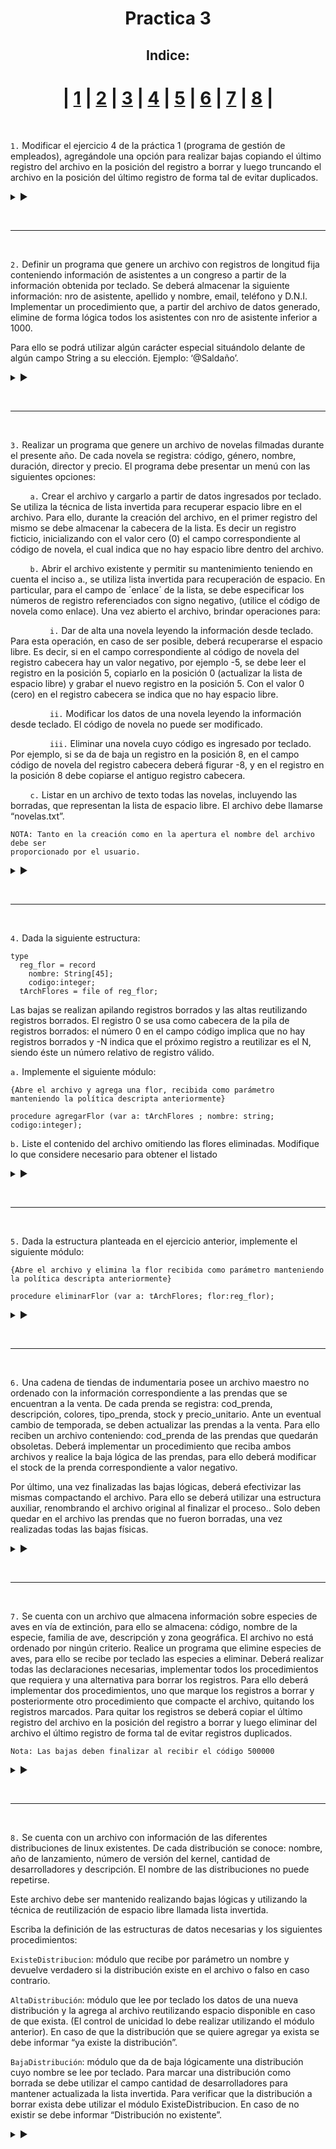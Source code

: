 <h1 align="center">Practica 3</h1>

<div align = "center"  id="Ejercicio_1"> 
  
<h2 align="center"> Indice: </h2>

| [1](#Ejercicio_1) | [2](#Ejercicio_2) | [3](#Ejercicio_3) | [4](#Ejercicio_4) | [5](#Ejercicio_5) | [6](#Ejercicio_6) | [7](#Ejercicio_7) | [8](#Ejercicio_8) |
===

</div>

<br>

`1.` Modificar el ejercicio 4 de la práctica 1 (programa de gestión de empleados), agregándole una opción para realizar bajas copiando el último registro del archivo en la posición del registro a borrar y luego truncando el archivo en la posición del último registro de forma tal de evitar duplicados.

<details>

<summary> ▶️ </summary>
<br>
  
```Pas
program Practica3Ejercicio1;

const
    valorAlto = 9999;

type
    cad20=string[20];
    cadDNI=string[8];
    empleado = record
        nombre:cad20;
        apellido:cad20;
        edad:integer;
        nro:integer;
        DNI:cadDNI;
    end;
    archivo = file of empleado;

procedure LeerEmpleado(var e:empleado);
begin
    write('Ingrese el apellido: ');
    readln(e.apellido);
    if (e.apellido <> 'fin') then begin
        write('Ingrese el nombre: ');
        readln(e.nombre);
        write('Ingrese la edad: ');
        readln(e.edad);
        write('Ingrese el numero de empleado: ');
        readln(e.nro);
        write('Ingrese el DNI: ');
        readln(e.DNI);
    end;
end;

procedure crearArchivo(var archLogico:archivo; var archFisico:cad20);
var
    e:empleado;
begin
    write('Ingrese el nombre del archivo a crear: ');
    readln(archFisico);
    assign(archLogico, archFisico);
    rewrite(archLogico);
    LeerEmpleado(e);
    while (e.apellido <> 'fin') do begin
        write(archLogico, e);
        LeerEmpleado(e);
    end;
    close(archLogico);
end;

procedure MostrarPersona(e:empleado);
begin
    WriteLn('Nro Empleado: ',e.nro);
    WriteLn('Apellido: ',e.apellido);
    WriteLn('Nombre: ',e.nombre);
    WriteLn('Dni: ',e.dni);
    WriteLn('Edad: ',e.edad);
end;

procedure Incisoi(var archLogico:archivo);
var
    e:empleado;
    nombre:cad20;
begin
    write('Ingrese un nombre a buscar: ');
    readln(nombre);
    reset(archLogico);
    while (not eof(archLogico)) do begin
        read(archLogico, e);
        if ((e.nombre = nombre) or (e.apellido = nombre)) then
            MostrarPersona(e);
    end;
    close(archLogico);
end;

procedure Incisoii(var archLogico:archivo);
var
    e:empleado;
begin
    reset(archLogico);
    while (eof(archLogico)) do begin
        read(archLogico,e);
        MostrarPersona(e);
        writeln('____________________');
    end;
    close(archLogico);
end;

procedure Incisoiii(var archLogico:archivo);
var
    e:empleado;
begin
    reset(archLogico);
    while (not eof(archLogico)) do begin
        read(archLogico, e);
        if (e.edad > 70) then begin 
            MostrarPersona(e);
            writeln('____________________');
        end;
    end;
    close(archLogico);
end;

procedure IncisoA(var archLogico:archivo);
var
    e, aux:empleado;
    opcion:string;
    ok:boolean;
begin
    reset(archLogico);
    repeat
        ok:=true;
        LeerEmpleado(e);
        while ((not eof(archLogico)) and (ok)) do begin
            read(archLogico,aux);
            if (e.nro = aux.nro) then 
                ok:=false;
        end;
        if (not ok) then begin
            write(archLogico,e);
            writeln('Empleado aniadido');
        end else
            writeln('Empleado ya existente');
        write('Desea agregar otro empleado? ');
        readln(opcion);
    until opcion = 'No';
    close(archLogico);
end;

procedure IncisoB(var archLogico:archivo);
var
    nro:integer;
    aux:empleado;
    opcion:string;
begin
    reset(archLogico);
    repeat
        writeln('Ingrese un Nro de empleado a modificar; ');
        read(nro);
        read(archLogico, aux);
        while ((not eof(archLogico)) and (aux.nro <> nro)) do begin
            read(archLogico, aux);
        end;
        write('Ingrese la nueva edad: ');
        readln(nro);
        aux.nro:=nro;
        write('Desea modificar otra edad? ');
        readln(opcion);
    until opcion = 'No';
    close(archLogico);
end;

procedure IncisoC(var archLogico:archivo);
var
    carga:text;
    e:empleado;
begin
    assign(carga, 'Empleados.txt');
    reset(archLogico);
    rewrite(carga);
    while (not eof(archLogico)) do begin
        read(archLogico, e);
            with e do
                writeln(carga, ' ', nro, ' ', apellido, ' ', nombre, ' ', edad, ' ', DNI);
    end;
    writeln('Archivo exportado');
    close(archLogico);
    close(carga);
end;

procedure IncisoD (var archLogico:archivo);
var
    carga:text;
    e:empleado;
begin
    assign(carga, 'faltaDNIEmpleado.txt');
    reset(archLogico);
    rewrite(carga);
    while (not eof(archLogico)) do begin
        read(archLogico, e);
        if (e.DNI = '00') then begin
            with e do
                writeln(carga, ' ', nro, ' ', apellido, ' ', nombre, ' ', edad, ' ', DNI);
        end;
    end;
    writeln('Archivo exportado');
    close(archLogico);
    close(carga);
end;

procedure Leer (var archLogico:archivo; var e:empleado);
begin
    if (not eof(archLogico))
        then read(archLogico, e)
        else e.nro := valorAlto;
end;

procedure BajaFisica(var archLogico:archivo; archFisico:cad20);
var
    e, eUlt: empleado;
    nro: integer;
begin
    assign(archLogico, archFisico);
    reset(archLogico);
    Seek(archLogico, FileSize(archLogico) -1);
    Leer(archLogico, eUlt);
    Seek(archLogico, 0);
    Leer(archLogico, e);
    write('Ingrese el nro de un empleado a eliminar: ');
    readln(nro);
    while ((e.nro <> nro) and (e.nro <> valorAlto)) do
        Leer(archLogico, e);
    if (e.nro <> valorAlto) then begin
        Seek(archLogico, FilePos(archLogico)-1);
        write(archLogico, eUlt);
        Seek(archLogico, FileSize(archLogico) -1);
        Truncate(archLogico);
    end else
        writeln('Empleado no encontrado.');
end;

procedure Menu ();
var
    opcion:integer;
    archFisico:cad20;
    archLogico:archivo;
begin
    opcion:=-1;
    while (opcion <> 0) do begin
        writeln('_______________________');
        writeln('1 | Crear un Archivo con empleados');
        writeln('2 | Datos de Empleados con un apellido predeterminado');
        writeln('3 | Mostrar todos la Empleados');
        writeln('4 | Mostrar las Empleados mayores de 70');
        writeln('5 | Aniadir empleado');
        writeln('6 | Modificar edades');
        writeln('7 | Exportar contenido a un .txt');
        writeln('8 | Exportar empleados sin DNI a un .txt');
        writeln('9 | Eliminar un empleado');
        writeln('0 | Cerrar Menu');
        write('Opcion: ');
        readln(opcion);
        writeln('_______________________');
        case opcion of
            1:CrearArchivo(archLogico,archFisico);
            2:Incisoi(archLogico);
            3:Incisoii(archLogico);
            4:Incisoiii(archLogico);
            5:IncisoA(archLogico);
            6:IncisoB(archLogico);
            7:IncisoC(archLogico);
            8:IncisoD(archLogico);
            9:BajaFisica(archLogico, archFisico);
            0:writeln('Archivo cerrado');
            else writeln('Numero Invalido');
        end;
    end;
end;

BEGIN
    Menu(); 
END.
```
  
</details>

<br><hr id="Ejercicio_2"><br>

`2.`  Definir un programa que genere un archivo con registros de longitud fija conteniendo información de asistentes a un congreso a partir de la información obtenida por teclado. Se deberá almacenar la siguiente información: nro de asistente, apellido y nombre, email, teléfono y D.N.I. Implementar un procedimiento que, a partir del archivo de datos generado, elimine de forma lógica todos los asistentes con nro de asistente inferior a 1000.

Para ello se podrá utilizar algún carácter especial situándolo delante de algún campo String a su elección. Ejemplo: ‘@Saldaño’.

<details>

<summary> ▶️ </summary>
<br>
  
```Pas
program Practica3Ejercicio2;

const
    valorAlto = 9999;
        
type
    str20 = string[20];
    str40 = string[40];
    asistente = record
        nro: integer;
        apellido: str20;
        nombre: str20;
        email: str40;
        telefono: str20;
        DNI: integer;
    end;

    archivo = file of asistente;

procedure Leer(var aLogico:archivo; var a:asistente);
begin
    if (not eof(aLogico))
        then read(aLogico, a)
        else a.nro := valorAlto;
end;

procedure LeerAsistente(var a:asistente);
begin
    write('Ingrese el Nro de asistente: ');
    readln(a.nro);
    if (a.nro <> valorAlto) then begin
        write('Ingrese el Apellido: ');
        readln(a.apellido);
        write('Ingrese el Nombre: ');
        readln(a.nombre);
        write('Ingrese el Email: ');
        readln(a.email);
        write('Ingrese el Telefono: ');
        readln(a.telefono);
        write('Ingrese el DNI: ');
        readln(a.DNI);
    end;
end;

procedure CrearArchivo(var aLogico:archivo; var aFisico:str20);
var
    a:asistente;
begin
    aFisico := 'asistentes.dat';
    assign(aLogico, aFisico);
    rewrite(aLogico);
    LeerAsistente(a);
    while (a.nro <> valorAlto) do begin
        write(aLogico, a);
        LeerAsistente(a);
    end;
    close(aLogico);
end;

procedure BajaLogica(var aLogico:archivo);
var
    a:asistente;
begin
    reset(aLogico);
    Leer(aLogico, a);
    while (not eof(aLogico)) do begin
        if (a.nro < 1000) then begin
            a.apellido := '@' + a.apellido;
            seek(aLogico, FilePos(aLogico)-1);
            write(aLogico, a);
        end;
        Leer(aLogico, a);
    end;
    close(aLogico);
end;

var
    aLogico: archivo;
    aFisico: str20;

BEGIN
    crearArchivo(aLogico, aFisico);
    BajaLogica(aLogico);
END.
```
  
</details>

<br><hr id="Ejercicio_3"><br>

`3.`  Realizar un programa que genere un archivo de novelas filmadas durante el presente año. De cada novela se registra: código, género, nombre, duración, director y precio. El programa debe presentar un menú con las siguientes opciones:

‎ ‎ ‎ ‎ ‎ ‎ ‎ ‎ `a.`  Crear el archivo y cargarlo a partir de datos ingresados por teclado. Se utiliza la técnica de lista invertida para recuperar espacio libre en el archivo. Para ello, durante la creación del archivo, en el primer registro del mismo se debe almacenar la cabecera de la lista. Es decir un registro ficticio, inicializando con el valor cero (0) el campo correspondiente al código de novela, el cual indica que no hay espacio libre dentro del archivo.

‎ ‎ ‎ ‎ ‎ ‎ ‎ ‎ `b.` Abrir el archivo existente y permitir su mantenimiento teniendo en cuenta el inciso a., se utiliza lista invertida para recuperación de espacio. En particular, para el campo de ´enlace´ de la lista, se debe especificar los números de registro referenciados con signo negativo, (utilice el código de novela como enlace). Una vez abierto el archivo, brindar operaciones para:

‎ ‎ ‎ ‎ ‎ ‎ ‎ ‎ ‎ ‎ ‎ ‎ ‎ ‎ ‎ ‎ `i.` Dar de alta una novela leyendo la información desde teclado. Para esta operación, en caso de ser posible, deberá recuperarse el espacio libre. Es decir, si en el campo correspondiente al código de novela del registro cabecera hay un valor negativo, por ejemplo -5, se debe leer el registro en la posición 5, copiarlo en la posición 0 (actualizar la lista de espacio libre) y grabar el nuevo registro en la posición 5. Con el valor 0 (cero) en el registro cabecera se indica que no hay espacio libre.

‎ ‎ ‎ ‎ ‎ ‎ ‎ ‎ ‎ ‎ ‎ ‎ ‎ ‎ ‎ ‎ `ii.`  Modificar los datos de una novela leyendo la información desde teclado. El código de novela no puede ser modificado.

‎ ‎ ‎ ‎ ‎ ‎ ‎ ‎ ‎ ‎ ‎ ‎ ‎ ‎ ‎ ‎ `iii.` Eliminar una novela cuyo código es ingresado por teclado. Por ejemplo, si se da de baja un registro en la posición 8, en el campo código de novela del registro cabecera deberá figurar -8, y en el registro en la posición 8 debe copiarse el antiguo registro cabecera.

‎ ‎ ‎ ‎ ‎ ‎ ‎ ‎ `c.`  Listar en un archivo de texto todas las novelas, incluyendo las borradas, que representan la lista de espacio libre. El archivo debe llamarse “novelas.txt”.
  
```
NOTA: Tanto en la creación como en la apertura el nombre del archivo debe ser
proporcionado por el usuario.
```

<details>

<summary> ▶️ </summary>
<br>
  
```Pas
program Practica3Ejercicio3;

const
    valorAlto = 9999;
        
type
    str20 = string[20];
    novela = record
        codigo: integer;
        genero: str20;
        nombre: str20;
        duracion: double;
        director: str20;
        precio: double;
    end;
    maestro = file of novela;
        
procedure Leer(var archivo:maestro; var n:novela);
begin
    if (not eof(archivo))
        then read(archivo, n)
        else n.codigo := valorAlto;
end;

procedure LeerNovela(var n:novela);
begin
    write('Ingrese el codigo:');
    readln(n.codigo);
    if (n.codigo <> valorAlto) then begin
        write('Ingrese el genero:');
        readln(n.genero);
        write('Ingrese el nombre:');
        readln(n.nombre);
        write('Ingrese la duracion:');
        readln(n.duracion);
        write('Ingrese el director:');
        readln(n.director);
        write('Ingrese el precio:');
        readln(n.precio);
    end;
end;

procedure crearArchivo();
var
    aLogico:maestro;
    aFisico: str20;
    n: novela;
begin
    write('Ingrese el nombre y extension del archivo a crear: ');
    readln(aFisico);
    assign(aLogico, aFisico);
    rewrite(aLogico);
        
    n.codigo := 0;
    write(aLogico, n);
        
    LeerNovela(n);
    while (n.codigo) do begin
        write(aLogico, n);
        LeerNovela(n);
    end;
    close(aLogico);
end;

procedure agregarNovela(var archivo:maestro);
var
    n, act, ant:novela;
    posAnt: integer;
begin
    reset(archivo);
    LeerNovela(n);
    Leer(archivo, act);
    
    //a corregir
    
    close(archivo);
end;

procedure modificarNovela(var archivo:maestro);
var
    n, act: novela;
begin
    reset(archivo);
    write('Ingrese el codigo de la novela a modificar: ');
    readln(n.codigo);
        
    while ((n.codigo = valorAlto) or (n.codigo < 1)) do begin
        write('Codigo Invalido - Ingrese el codigo de la novela a modificar: ');
        readln(n.codigo);
    end;
        
    Leer(archivo, act);
    while ((not eof(archivo)) and (act.codigo <> n.codigo)) do
        Leer(archivo, act);
        
    if (act.codigo <> valorAlto) then begin
        write('Genero actualizado:');
        readln(n.genero);
        write('Nombre actualizado:');
        readln(n.nombre);
        write('Duracion actualizada:');
        readln(n.duracion);
        write('Director actualizado:');
        readln(n.director);
        write('Precio actualizado:');
        readln(n.precio);
        
        seek(archivo, FilePos(archivo) -1);
        write(archivo, n);
    end else
        writeln('Novela no encontrada.');
        
    close(archivo);
end;

procedure BajaLogica (var archivo:maestro);
var
    n, act: novela;
    posE, cod: integer;
begin
    reset(archivo);
    write('Ingrese el codigo de una novela a eliminar: ');
    readln(cod);
        
    while ((cod = valorAlto) or (cod < 1)) do begin
        write('Codigo invalido - Ingrese el codigo de una novela a eliminar: ');
        readln(cod);
    end;
        
    Leer(archivo, n);   //Guardo el primer registro.
    while ((not eof(archivo)) and (act.codigo <> cod)) do
        Leer(archivo, act);
        
    if (act.codigo <> valorAlto) then begin
        
        posE := FilePos(archivo) -1;
        seek(archivo, posE);    //Sobreescribo el eliminado con el registro de cabecera,
        write(archivo, n);      //que tiene la posicion del eliminado anteriormente (o el 0).
        
        seek(archivo, 0);
        n.codigo := posE;       //Actualizo la posicion del ultimo eliminado,
        write(archivo, n);      //lo escribo en la cabecera
        
    end else
        writeln('Novela no encontrada.');
    close(archivo);
end;

procedure MenuB();
var
    aLogico: maestro;
    aFisico: str20;
    opcion: integer;
begin
    write('Nombre del archivo: ');
    readln(aFisico);
    assign(aLogico, aFisico);
        
    opcion:=0;
    while (opcion <> 4) do begin
        writeln('_______________________');
        writeln('1 | Agregar una novela');
        writeln('2 | Modificar una novela');
        writeln('3 | Eliminar una novela');
        writeln('4 | Cerrar el archivo');
        write('Opcion: ');
        readln(opcion);
        writeln('_______________________');
        case opcion of
            1:agregarNovela(aLogico);
            2:modificarNovela(aLogico);
            3:BajaLogica(aLogico);
            4:writeln('Archivo cerrado');
            else writeln('Numero Invalido');
        end;
    end;
end;

procedure listarArchivo();
var
    aLogico: maestro;
    aFisico: str20;
    carga: text;
    n:novela;
begin
    write('Ingrese el nombre del archivo para pasar a .txt');
    readln(aFisico);
    assign(aLogico, aFisico);
    reset(aLogico);
    assign(carga, 'novelas.txt');
        
    Leer(aLogico, n);
    while (not eof(aLogico)) do begin
        writeln(carga, 'Codigo: ', n.codigo);
        writeln(carga, 'Genero: ', n.genero);
        writeln(carga, 'Nombre: ', n.nombre);
        writeln(carga, 'Duracion: ', n.duracion);
        writeln(carga, 'Director: ', n.director);
        writeln(carga, 'Precio: ', n.precio);
        writeln(carga, '');
        Leer(aLogico, n);
    end;
end;

procedure Menu();       //Dentro de cada proceso se elige que archivo usar
var                     //      => no hace falta que reciba ningun parametro.
    opcion: integer;
begin
    opcion := 0;
    while (opcion <> 4) do begin
        writeln('_______________________');
        writeln('1 | Crear archivo de novelas');
        writeln('2 | Agregar - Modificar - Eliminar una novela');
        writeln('3 | Listar novelas en un .txt');
        writeln('4 | Cerrar el archivo');
        write('Opcion: ');
        readln(opcion);
        writeln('_______________________');
        case opcion of
            1:crearArchivo();
            2:MenuB();
            3:listarArchivo();
            4:writeln('Archivo cerrado');
            else writeln('Numero Invalido');
        end;
    end;
end;

BEGIN
    Menu();
END.
```
  
</details>

<br><hr id="Ejercicio_4"><br>

`4.`  Dada la siguiente estructura:

```Pas
type
  reg_flor = record
    nombre: String[45];
    codigo:integer;
  tArchFlores = file of reg_flor;
```

Las bajas se realizan apilando registros borrados y las altas reutilizando registros borrados. El registro 0 se usa como cabecera de la pila de registros borrados: el número 0 en el campo código implica que no hay registros borrados y -N indica que el próximo registro a reutilizar es el N, siendo éste un número relativo de registro válido.
  
```a.``` Implemente el siguiente módulo:

```Pas
{Abre el archivo y agrega una flor, recibida como parámetro
manteniendo la política descripta anteriormente}

procedure agregarFlor (var a: tArchFlores ; nombre: string; codigo:integer);
```

```b.``` Liste el contenido del archivo omitiendo las flores eliminadas. Modifique lo que considere necesario para obtener el listado

<details>

<summary> ▶️ </summary>
<br>
  
```Pas
```
  
</details>

<br><hr id="Ejercicio_5"><br>

`5.`  Dada la estructura planteada en el ejercicio anterior, implemente el siguiente módulo:

```Pas
{Abre el archivo y elimina la flor recibida como parámetro manteniendo
la política descripta anteriormente}

procedure eliminarFlor (var a: tArchFlores; flor:reg_flor);
```
  
<details>

<summary> ▶️ </summary>
<br>
  
```Pas
```
  
</details>

<br><hr id="Ejercicio_6"><br>

`6.`  Una cadena de tiendas de indumentaria posee un archivo maestro no ordenado con la información correspondiente a las prendas que se encuentran a la venta. De cada prenda se registra: cod_prenda, descripción, colores, tipo_prenda, stock y precio_unitario. Ante un eventual cambio de temporada, se deben actualizar las prendas a la venta. Para ello reciben un archivo conteniendo: cod_prenda de las prendas que quedarán obsoletas. Deberá implementar un procedimiento que reciba ambos archivos y realice la baja lógica de las prendas, para ello deberá modificar el stock de la prenda correspondiente a valor negativo.

Por último, una vez finalizadas las bajas lógicas, deberá efectivizar las mismas compactando el archivo. Para ello se deberá utilizar una estructura auxiliar, renombrando el archivo original al finalizar el proceso.. Solo deben quedar en el archivo las prendas que no fueron borradas, una vez realizadas todas las bajas físicas.

<details>

<summary> ▶️ </summary>
<br>
  
```Pas
```
  
</details>

<br><hr id="Ejercicio_7"><br>

`7.`  Se cuenta con un archivo que almacena información sobre especies de aves en vía de extinción, para ello se almacena: código, nombre de la especie, familia de ave, descripción y zona geográfica. El archivo no está ordenado por ningún criterio. Realice un programa que elimine especies de aves, para ello se recibe por teclado las especies a eliminar. Deberá realizar todas las declaraciones necesarias, implementar todos los procedimientos que requiera y una alternativa para borrar los registros. Para ello deberá implementar dos procedimientos, uno que marque los registros a borrar y posteriormente otro procedimiento que compacte el archivo, quitando los registros marcados. Para quitar los registros se deberá copiar el último registro del archivo en la posición del registro a borrar y luego eliminar del archivo el último registro de forma tal de evitar registros duplicados.

```
Nota: Las bajas deben finalizar al recibir el código 500000
```

<details>

<summary> ▶️ </summary>
<br>
  
```Pas
```
  
</details>

<br><hr id="Ejercicio_8"><br>

`8.`   Se cuenta con un archivo con información de las diferentes distribuciones de linux existentes. De cada distribución se conoce: nombre, año de lanzamiento, número de versión del kernel, cantidad de desarrolladores y descripción. El nombre de las distribuciones no puede repetirse.

Este archivo debe ser mantenido realizando bajas lógicas y utilizando la técnica de reutilización de espacio libre llamada lista invertida.

Escriba la definición de las estructuras de datos necesarias y los siguientes procedimientos:

```ExisteDistribucion```: módulo que recibe por parámetro un nombre y devuelve verdadero si la distribución existe en el archivo o falso en caso contrario.

```AltaDistribución```: módulo que lee por teclado los datos de una nueva distribución y la agrega al archivo reutilizando espacio disponible en caso de que exista. (El control de unicidad lo debe realizar utilizando el módulo anterior). En caso de que la distribución que se quiere agregar ya exista se debe informar “ya existe la distribución”.

```BajaDistribución```: módulo que da de baja lógicamente una distribución  cuyo nombre se lee por teclado. Para marcar una distribución como borrada se debe utilizar el campo cantidad de desarrolladores para mantener actualizada la lista invertida. Para verificar que la distribución a borrar exista debe utilizar el módulo ExisteDistribucion. En caso de no existir se debe informar “Distribución no existente”.
  
<details>

<summary> ▶️ </summary>
<br>
  
```Pas
```
  
</details>
  
  
  
  
  
  
  
  
